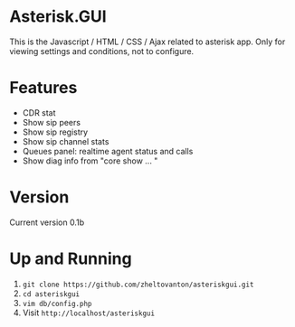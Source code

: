 # Asterisk.GUI

 This is the Javascript / HTML / CSS / Ajax related to asterisk app. 
 Only for viewing settings and conditions, not to configure.

# Features
 - CDR stat 
 - Show sip peers 
 - Show sip registry 
 - Show sip channel stats
 - Queues panel: realtime agent status and calls
 - Show diag info from "core show ... "

# Version

Current version 0.1b 
 
# Up and Running

1. `git clone https://github.com/zheltovanton/asteriskgui.git`
2. `cd asteriskgui`
3. `vim db/config.php`
4. Visit `http://localhost/asteriskgui`


